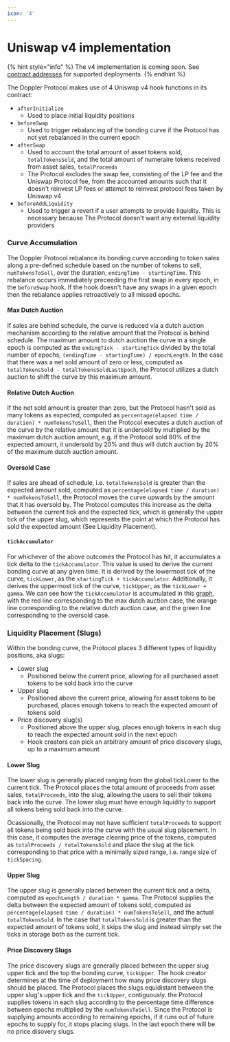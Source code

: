 ```yaml
---
icon: '4'
---
```


# Uniswap v4 implementation

{% hint style="info" %}
The v4 implementation is coming soon. See [contract addresses](../reference/contract-addresses.md) for supported deployments.&#x20;
{% endhint %}



The Doppler Protocol makes use of 4 Uniswap v4 hook functions in its contract:

* `afterInitialize`
  * Used to place initial liquidity positions
* `beforeSwap`
  * Used to trigger rebalancing of the bonding curve if the Protocol has not yet rebalanced in the current epoch
* `afterSwap`
  * Used to account the total amount of asset tokens sold, `totalTokensSold`, and the total amount of numeraire tokens received from asset sales, `totalProceeds`
  * The Protocol excludes the swap fee, consisting of the LP fee and the Uniswap Protocol fee, from the accounted amounts such that it doesn't reinvest LP fees or attempt to reinvest protocol fees taken by Uniswap v4
* `beforeAddLiquidity`
  * Used to trigger a revert if a user attempts to provide liquidity. This is necessary because The Protocol doesn't want any external liquidity providers

### Curve Accumulation

The Doppler Protocol rebalance its bonding curve according to token sales along a pre-defined schedule based on the number of tokens to sell, `numTokensToSell`, over the duration, `endingTime - startingTime`. This rebalance occurs immediately preceeding the first swap in every epoch, in the `beforeSwap` hook. If the hook doesn't have any swaps in a given epoch then the rebalance applies retroactively to all missed epochs.

#### Max Dutch Auction

If sales are behind schedule, the curve is reduced via a dutch auction mechanism according to the relative amount that the Protocol is behind schedule. The maximum amount to dutch auction the curve in a single epoch is computed as the `endingTick - startingTick` divided by the total number of epochs, `(endingTime - startingTime) / epochLength`. In the case that there was a net sold amount of zero or less, computed as `totalTokensSold - totalTokensSoldLastEpoch`, the Protocol utilizes a dutch auction to shift the curve by this maximum amount.

#### Relative Dutch Auction

If the net sold amount is greater than zero, but the Protocol hasn't sold as many tokens as expected, computed as `percentage(elapsed time / duration) * numTokensToSell`, then the Protocol executes a dutch auction of the curve by the relative amount that it is undersold by multiplied by the maximum dutch auction amount, e.g. if the Protocol sold 80% of the expected amount, it undersold by 20% and thus will dutch auction by 20% of the maximum dutch auction amount.

#### Oversold Case

If sales are ahead of schedule, i.e. `totalTokensSold` is greater than the expected amount sold, computed as `percentage(elapsed time / duration) * numTokensToSell`, the Protocol moves the curve upwards by the amount that it has oversold by. The Protocol computes this increase as the delta between the current tick and the expected tick, which is generally the upper tick of the upper slug, which represents the point at which the Protocol has sold the expected amount (See Liquidity Placement).

#### `tickAccumulator`

For whichever of the above outcomes the Protocol has hit, it accumulates a tick delta to the `tickAccumulator`. This value is used to derive the current bonding curve at any given time. It is derived by the lowermost tick of the curve, `tickLower`, as the `startingTick + tickAccumulator`. Additionally, it derives the uppermost tick of the curve, `tickUpper`, as the `tickLower + gamma`. We can see how the `tickAccumulator` is accumulated in this [graph](https://www.desmos.com/calculator/fjnd0mcpst), with the red line corresponding to the max dutch auction case, the orange line corresponding to the relative dutch auction case, and the green line corresponding to the oversold case.

### Liquidity Placement (Slugs)

Within the bonding curve, the Protocol places 3 different types of liquidity positions, aka slugs:

* Lower slug
  * Positioned below the current price, allowing for all purchased asset tokens to be sold back into the curve
* Upper slug
  * Positioned above the current price, allowing for asset tokens to be purchased, places enough tokens to reach the expected amount of tokens sold
* Price discovery slug(s)
  * Positioned above the upper slug, places enough tokens in each slug to reach the expected amount sold in the next epoch
  * Hook creators can pick an arbitrary amount of price discovery slugs, up to a maximum amount

#### Lower Slug

The lower slug is generally placed ranging from the global tickLower to the current tick. The Protocol places the total amount of proceeds from asset sales, `totalProceeds`, into the slug, allowing the users to sell their tokens back into the curve. The lower slug must have enough liquidity to support all tokens being sold back into the curve.

Ocassionally, the Protocol may not have sufficient `totalProceeds` to support all tokens being sold back into the curve with the usual slug placement. In this case, it computes the average clearing price of the tokens, computed as `totalProceeds / totalTokensSold` and place the slug at the tick corresponding to that price with a minimally sized range, i.e. range size of `tickSpacing`.

#### Upper Slug

The upper slug is generally placed between the current tick and a delta, computed as `epochLength / duration * gamma`. The Protocol supplies the delta between the expected amount of tokens sold, computed as `percentage(elapsed time / duration) * numTokensToSell`, and the actual `totalTokensSold`. In the case that `totalTokensSold` is greater than the expected amount of tokens sold, it skips the slug and instead simply set the ticks in storage both as the current tick.

#### Price Discovery Slugs

The price discovery slugs are generally placed between the upper slug upper tick and the top the bonding curve, `tickUpper`. The hook creator determines at the time of deployment how many price discovery slugs should be placed. The Protocol places the slugs equidistant between the upper slug's upper tick and the `tickUpper`, contiguously. the Protocol supplies tokens in each slug according to the percentage time difference between epochs multiplied by the `numTokensToSell`. Since the Protocol is supplying amounts according to remaining epochs, if it runs out of future epochs to supply for, it stops placing slugs. In the last epoch there will be no price disovery slugs.
